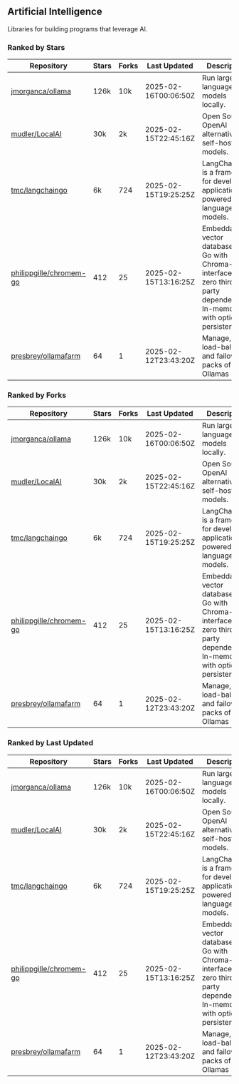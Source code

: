 ## Artificial Intelligence

Libraries for building programs that leverage AI.

### Ranked by Stars

| Repository | Stars | Forks | Last Updated | Description | 
|------------|-------|-------|--------------|-------------|
| [jmorganca/ollama](https://github.com/jmorganca/ollama) | 126k | 10k | 2025-02-16T00:06:50Z |  Run large language models locally. |
| [mudler/LocalAI](https://github.com/mudler/LocalAI) | 30k | 2k | 2025-02-15T22:45:16Z |  Open Source OpenAI alternative, self-host AI models. |
| [tmc/langchaingo](https://github.com/tmc/langchaingo) | 6k | 724 | 2025-02-15T19:25:25Z |  LangChainGo is a framework for developing applications powered by language models. |
| [philippgille/chromem-go](https://github.com/philippgille/chromem-go) | 412 | 25 | 2025-02-15T13:16:25Z |  Embeddable vector database for Go with Chroma-like interface and zero third-party dependencies. In-memory with optional persistence. |
| [presbrey/ollamafarm](https://github.com/presbrey/ollamafarm) | 64 | 1 | 2025-02-12T23:43:20Z |  Manage, load-balance, and failover packs of Ollamas |

### Ranked by Forks

| Repository | Stars | Forks | Last Updated | Description | 
|------------|-------|-------|--------------|-------------|
| [jmorganca/ollama](https://github.com/jmorganca/ollama) | 126k | 10k | 2025-02-16T00:06:50Z |  Run large language models locally. |
| [mudler/LocalAI](https://github.com/mudler/LocalAI) | 30k | 2k | 2025-02-15T22:45:16Z |  Open Source OpenAI alternative, self-host AI models. |
| [tmc/langchaingo](https://github.com/tmc/langchaingo) | 6k | 724 | 2025-02-15T19:25:25Z |  LangChainGo is a framework for developing applications powered by language models. |
| [philippgille/chromem-go](https://github.com/philippgille/chromem-go) | 412 | 25 | 2025-02-15T13:16:25Z |  Embeddable vector database for Go with Chroma-like interface and zero third-party dependencies. In-memory with optional persistence. |
| [presbrey/ollamafarm](https://github.com/presbrey/ollamafarm) | 64 | 1 | 2025-02-12T23:43:20Z |  Manage, load-balance, and failover packs of Ollamas |

### Ranked by Last Updated

| Repository | Stars | Forks | Last Updated | Description | 
|------------|-------|-------|--------------|-------------|
| [jmorganca/ollama](https://github.com/jmorganca/ollama) | 126k | 10k | 2025-02-16T00:06:50Z |  Run large language models locally. |
| [mudler/LocalAI](https://github.com/mudler/LocalAI) | 30k | 2k | 2025-02-15T22:45:16Z |  Open Source OpenAI alternative, self-host AI models. |
| [tmc/langchaingo](https://github.com/tmc/langchaingo) | 6k | 724 | 2025-02-15T19:25:25Z |  LangChainGo is a framework for developing applications powered by language models. |
| [philippgille/chromem-go](https://github.com/philippgille/chromem-go) | 412 | 25 | 2025-02-15T13:16:25Z |  Embeddable vector database for Go with Chroma-like interface and zero third-party dependencies. In-memory with optional persistence. |
| [presbrey/ollamafarm](https://github.com/presbrey/ollamafarm) | 64 | 1 | 2025-02-12T23:43:20Z |  Manage, load-balance, and failover packs of Ollamas |

